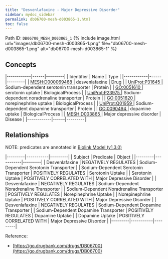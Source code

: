 ```yaml
---
title: "Desvenlafaxine - Major Depressive Disorder"
sidebar: mydoc_sidebar
permalink: db06700-mesh-d003865-1.html
toc: false 
---
```



Path ID: `DB06700_MESH_D003865_1`
{% include image.html url="images/db06700-mesh-d003865-1.png" file="db06700-mesh-d003865-1.png" alt="db06700-mesh-d003865-1" %}

## Concepts

|------------|------|---------|
| Identifier | Name | Type    |
|------------|------|---------|
| <a href="https://identifiers.org/MESH:D000069468">MESH:D000069468 </a> | desvenlafaxine | Drug |
| <a href="https://identifiers.org/UniProt:P31645">UniProt:P31645 </a> | Sodium-dependent serotonin transporter | Protein |
| <a href="https://identifiers.org/GO:0051610">GO:0051610 </a> | serotonin uptake | BiologicalProcess |
| <a href="https://identifiers.org/UniProt:P23975">UniProt:P23975 </a> | Sodium-dependent noradrenaline transporter | Protein |
| <a href="https://identifiers.org/GO:0051620">GO:0051620 </a> | norepinephrine uptake | BiologicalProcess |
| <a href="https://identifiers.org/UniProt:Q01959">UniProt:Q01959 </a> | Sodium-dependent dopamine transporter | Protein |
| <a href="https://identifiers.org/GO:0090494">GO:0090494 </a> | dopamine uptake | BiologicalProcess |
| <a href="https://identifiers.org/MESH:D003865">MESH:D003865 </a> | Major depressive disorder | Disease |
|------------|------|---------|

## Relationships


NOTE: predicates are annotated in <a href="https://github.com/biolink/biolink-model/releases/tag/v1.3.0">Biolink Model (v1.3.0)</a>

|---------|-----------|---------|
| Subject | Predicate | Object  |
|---------|-----------|---------|
| Desvenlafaxine | NEGATIVELY REGULATES | Sodium-Dependent Serotonin Transporter |
| Sodium-Dependent Serotonin Transporter | POSITIVELY REGULATES | Serotonin Uptake |
| Serotonin Uptake | POSITIVELY CORRELATED WITH | Major Depressive Disorder |
| Desvenlafaxine | NEGATIVELY REGULATES | Sodium-Dependent Noradrenaline Transporter |
| Sodium-Dependent Noradrenaline Transporter | POSITIVELY REGULATES | Norepinephrine Uptake |
| Norepinephrine Uptake | POSITIVELY CORRELATED WITH | Major Depressive Disorder |
| Desvenlafaxine | NEGATIVELY REGULATES | Sodium-Dependent Dopamine Transporter |
| Sodium-Dependent Dopamine Transporter | POSITIVELY REGULATES | Dopamine Uptake |
| Dopamine Uptake | POSITIVELY CORRELATED WITH | Major Depressive Disorder |
|---------|-----------|---------|

Reference: 
  - [https://go.drugbank.com/drugs/DB06700](https://go.drugbank.com/drugs/DB06700)
